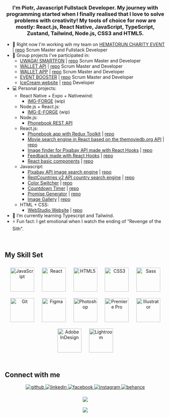 ### <div align="center">I'm Piotr, Javascript Fullstack Developer. My journey with programming started when I finally realised that I love to solve problems with creativity! My tools of choice for now are mostly: React.js, React Native, JavaScript, TypeScript, Zustand, Tailwind, Node.js, CSS3 and HTML5.</div> 
  
- 🔭 Right now I'm working wih my team on [HEMATORUN CHARITY EVENT](https://happy-island-035461003.5.azurestaticapps.net) | [repo](https://github.com/Astrix1234/charity-run) Scrum Master and Fullstack Developer
- 🌽 Group projects I've participated in:
   - [UWAGA! SMARTFON](https://us.uwagasmartfon.pl/) | [repo](https://github.com/barteknr1/uwaga-smartfon) Scrum Master and Developer
   - [WALLET API](https://github.com/AMichalMurawski/walletapp-api) | [repo](https://github.com/AMichalMurawski/walletapp-api) Scrum Master and Developer
   - [WALLET APP](https://flourishing-sherbet-fc5f8a.netlify.app/) | [repo](https://github.com/AMichalMurawski/walletapp) Scrum Master and Developer
   - [EVENT BOOSTER](https://ewelinamaniecka.github.io/event-booster-team-project) | [repo](https://github.com/EwelinaManiecka/event-booster-team-project) Scrum Master and Developer 
   - [IceCream website](https://luizaraczylo.github.io/project-team6/) | [repo](https://github.com/LuizaRaczylo/project-team6) Developer  
- 💻 Personal projects:
   - React Native + Expo + Nativewind:
      - [IMG-FORGE](https://github.com/PiotrDrechsler/img-forge) (wip)
   - Node.js + React.js:
      - [IMG-E-FORGE](https://github.com/PiotrDrechsler/IMG-E-FORGE) (wip)
   - Node.js:
      - [Phonebook REST API](https://github.com/PiotrDrechsler/phonebookAPI)
   - React.js:
      - [Phonebook app with Redux Toolkit](https://piotrdrechsler.github.io/goit-react-hw-08-phonebook/) | [repo](https://github.com/PiotrDrechsler/goit-react-hw-08-phonebook)
      - [Movie search engine in React based on the themoviedb.org API](https://piotrdrechsler.github.io/goit-react-hw-05-movies/) | [repo](https://github.com/PiotrDrechsler/goit-react-hw-05-movies)
      - [Image finder for Pixabay API made with React Hooks](https://piotrdrechsler.github.io/goit-react-hw-04-images/) | [repo](https://github.com/PiotrDrechsler/goit-react-hw-04-images)
      - [Feedback made with React Hooks](https://piotrdrechsler.github.io/goit-react-hw-04-feedback/) | [repo](https://github.com/PiotrDrechsler/goit-react-hw-04-feedback)
      - [React basic components](https://piotrdrechsler.github.io/goit-react-hw-01-components/) | [repo](https://github.com/PiotrDrechsler/goit-react-hw-01-components)
   - Javascript:
      - [Pixabay API image search engine](https://piotrdrechsler.github.io/goit-js-hw-11) | [repo](https://github.com/PiotrDrechsler/goit-js-hw-11)
      - [RestCountries v2 API country search engine](https://piotrdrechsler.github.io/goit-js-hw-10) | [repo](https://github.com/PiotrDrechsler/goit-js-hw-10)
      - [Color Switcher](https://piotrdrechsler.github.io/goit-js-hw-09/01-color-switcher.html) | [repo](https://github.com/PiotrDrechsler/goit-js-hw-09)
      - [Countdown Timer](https://piotrdrechsler.github.io/goit-js-hw-09/02-timer.html) | [repo](https://github.com/PiotrDrechsler/goit-js-hw-09)
      - [Promise Generator](https://piotrdrechsler.github.io/goit-js-hw-09/03-promises.html) | [repo](https://github.com/PiotrDrechsler/goit-js-hw-09)
      - [Image Gallery](https://piotrdrechsler.github.io/goit-js-hw-08/01-gallery.html) | [repo](https://github.com/PiotrDrechsler/goit-js-hw-08)
   - HTML + CSS:
      - [WebStudio Website](https://piotrdrechsler.github.io/goit-markup-hw-08/) | [repo](https://github.com/PiotrDrechsler/goit-markup-hw-08)
- 🌱 I’m currently learning Typescript and Tailwind.
- ⚡ Fun fact: I get emotional when I watch the ending of "Revenge of the Sith".
  
<br/>  

## My Skill Set  
<div align="center">
<a href="https://www.javascript.com/" target="_blank"><img style="margin: 10px" src="https://profilinator.rishav.dev/skills-assets/javascript-original.svg" alt="JavaScript" height="75" /></a>
<a href="https://reactjs.org/" target="_blank"><img style="margin: 10px" src="https://profilinator.rishav.dev/skills-assets/react-original-wordmark.svg" alt="React" height="75" /></a>
<a href="https://en.wikipedia.org/wiki/HTML5" target="_blank"><img style="margin: 10px" src="https://profilinator.rishav.dev/skills-assets/html5-original-wordmark.svg" alt="HTML5" height="75" /></a> 
<a href="https://www.w3schools.com/css/" target="_blank"><img style="margin: 10px" src="https://profilinator.rishav.dev/skills-assets/css3-original-wordmark.svg" alt="CSS3" height="75" /></a>
<a href="https://sass-lang.com/" target="_blank"><img style="margin: 10px" src="https://profilinator.rishav.dev/skills-assets/sass-original.svg" alt="Sass" height="75" /></a>  
<a href="https://github.com/" target="_blank"><img style="margin: 10px" src="https://profilinator.rishav.dev/skills-assets/git-scm-icon.svg" alt="Git" height="75" /></a>     
<a href="https://www.figma.com/" target="_blank"><img style="margin: 10px" src="https://profilinator.rishav.dev/skills-assets/figma-icon.svg" alt="Figma" height="75" /></a>  
<a href="https://www.adobe.com/in/products/photoshop.html" target="_blank"><img style="margin: 10px" src="https://profilinator.rishav.dev/skills-assets/photoshop-plain.svg" alt="Photoshop" height="75" /></a>  
<a href="https://www.adobe.com/in/products/premiere.html" target="_blank"><img style="margin: 10px" src="https://profilinator.rishav.dev/skills-assets/adobepremierepro.png" alt="Premiere Pro" height="75" /></a>  
<a href="https://www.adobe.com/in/products/illustrator.html" target="_blank"><img style="margin: 10px" src="https://profilinator.rishav.dev/skills-assets/adobe_illustrator-icon.svg" alt="Illustrator" height="75" /></a>  
<a href="https://www.adobe.com/in/products/indesign.html" target="_blank"><img style="margin: 10px" src="https://profilinator.rishav.dev/skills-assets/adobeindesign.svg" alt="Adobe InDesign" height="75" /></a> 
<a href="https://www.adobe.com/products/photoshop-lightroom.html" target="_blank"><img style="margin: 10px" src="https://profilinator.rishav.dev/skills-assets/lightroom.png" alt="Lightroom" height="75" /></a>  
</div>  

<br/>  


## Connect with me  
<div align="center">
<a href="https://github.com/PiotrDrechsler/" target="_blank">
<img src=https://img.shields.io/badge/github-%2324292e.svg?&style=for-the-badge&logo=github&logoColor=white alt=github style="margin-bottom: 5px;" />
</a>
<a href="https://www.linkedin.com/in/piotr-drechsler/" target="_blank">
<img src=https://img.shields.io/badge/linkedin-%231E77B5.svg?&style=for-the-badge&logo=linkedin&logoColor=white alt=linkedin style="margin-bottom: 5px;" />
</a>
<a href="https://www.facebook.com/piotr.drechsler" target="_blank">
<img src=https://img.shields.io/badge/facebook-%232E87FB.svg?&style=for-the-badge&logo=facebook&logoColor=white alt=facebook style="margin-bottom: 5px;" />
</a>
<a href="https://instagram.com/stone__turner" target="_blank">
<img src=https://img.shields.io/badge/instagram-%23000000.svg?&style=for-the-badge&logo=instagram&logoColor=white alt=instagram style="margin-bottom: 5px;" />
</a>
<a href="https://www.behance.net/pdrech698f" target="_blank">
<img src=https://img.shields.io/badge/behance-%23191919.svg?&style=for-the-badge&logo=behance&logoColor=white alt=behance style="margin-bottom: 5px;" />
</a>  
</div>  

<br/>  

<div align="center"><img src="https://github-readme-stats.vercel.app/api?username=piotrdrechsler&theme=transparent"/></div> 
  
<br/>    

<div align="center">
<img src="https://komarev.com/ghpvc/?username=PiotrDrechsler&&style=flat-square" align="center" />
</div>  

<br />

